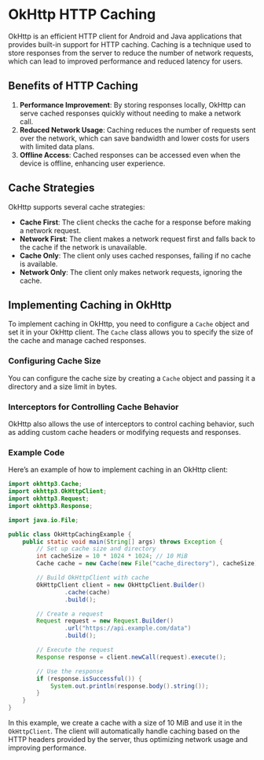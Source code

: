 # OkHttp HTTP Caching

OkHttp is an efficient HTTP client for Android and Java applications that provides built-in support for HTTP caching. Caching is a technique used to store responses from the server to reduce the number of network requests, which can lead to improved performance and reduced latency for users.

## Benefits of HTTP Caching
1. **Performance Improvement**: By storing responses locally, OkHttp can serve cached responses quickly without needing to make a network call.
2. **Reduced Network Usage**: Caching reduces the number of requests sent over the network, which can save bandwidth and lower costs for users with limited data plans.
3. **Offline Access**: Cached responses can be accessed even when the device is offline, enhancing user experience.

## Cache Strategies
OkHttp supports several cache strategies:
- **Cache First**: The client checks the cache for a response before making a network request.
- **Network First**: The client makes a network request first and falls back to the cache if the network is unavailable.
- **Cache Only**: The client only uses cached responses, failing if no cache is available.
- **Network Only**: The client only makes network requests, ignoring the cache.

## Implementing Caching in OkHttp
To implement caching in OkHttp, you need to configure a `Cache` object and set it in your OkHttp client. The `Cache` class allows you to specify the size of the cache and manage cached responses.

### Configuring Cache Size
You can configure the cache size by creating a `Cache` object and passing it a directory and a size limit in bytes.

### Interceptors for Controlling Cache Behavior
OkHttp also allows the use of interceptors to control caching behavior, such as adding custom cache headers or modifying requests and responses.

### Example Code
Here’s an example of how to implement caching in an OkHttp client:

```java
import okhttp3.Cache;
import okhttp3.OkHttpClient;
import okhttp3.Request;
import okhttp3.Response;

import java.io.File;

public class OkHttpCachingExample {
    public static void main(String[] args) throws Exception {
        // Set up cache size and directory
        int cacheSize = 10 * 1024 * 1024; // 10 MiB
        Cache cache = new Cache(new File("cache_directory"), cacheSize);

        // Build OkHttpClient with cache
        OkHttpClient client = new OkHttpClient.Builder()
                .cache(cache)
                .build();

        // Create a request
        Request request = new Request.Builder()
                .url("https://api.example.com/data")
                .build();

        // Execute the request
        Response response = client.newCall(request).execute();

        // Use the response
        if (response.isSuccessful()) {
            System.out.println(response.body().string());
        }
    }
}
```

In this example, we create a cache with a size of 10 MiB and use it in the `OkHttpClient`. The client will automatically handle caching based on the HTTP headers provided by the server, thus optimizing network usage and improving performance.
